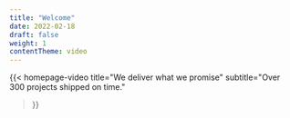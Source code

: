 ```yaml
---
title: "Welcome"
date: 2022-02-18
draft: false
weight: 1
contentTheme: video
---
```



{{< homepage-video 
  title="We deliver what we promise"
  subtitle="Over 300 projects shipped on time."
>}}